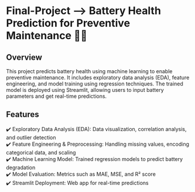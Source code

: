 # Final-Project --> Battery Health Prediction for Preventive Maintenance 🚗🔋

## Overview
This project predicts battery health using machine learning to enable preventive maintenance. It includes exploratory data analysis (EDA), feature engineering, and model training using regression techniques. The trained model is deployed using Streamlit, allowing users to input battery parameters and get real-time predictions.  

## Features
✔️ Exploratory Data Analysis (EDA): Data visualization, correlation analysis, and outlier detection  
✔️ Feature Engineering & Preprocessing: Handling missing values, encoding categorical data, and scaling  
✔️ Machine Learning Model: Trained regression models to predict battery degradation  
✔️ Model Evaluation: Metrics such as MAE, MSE, and R² score  
✔️ Streamlit Deployment: Web app for real-time predictions  
